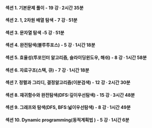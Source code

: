 #### 섹션 1. 기본문제 풀이                                  - 19 강 ∙ 2시간 35분
#### 섹션 2. 1, 2차원 배열 탐색                             - 7 강 ∙ 51분
#### 섹션 3. 문자열 탐색                                    -5 강 ∙ 51분
#### 섹션 4. 완전탐색(블루투포스)                           - 5 강 ∙ 1시간 18분
#### 섹션 5. 효율성(투포인터 알고리즘, 슬라이딩윈도우, 해쉬)  - 8 강 ∙ 1시간 58분
#### 섹션 6. 자료구조(스택, 큐)                             - 7 강 ∙ 1시간 18분
#### 섹션 7. 정렬과 그리디, 결정알고리즘(이분검색)           - 12 강 ∙ 2시간 30분
#### 섹션 8. 재귀함수와 완전탐색(DFS:깊이우선탐색)           - 15 강 ∙ 3시간 48분
#### 섹션 9. 그래프와 탐색(DFS, BFS:넓이우선탐색)            - 8 강 ∙ 1시간 49분
#### 섹션 10. Dynamic programming(동적계획법 )               - 5 강 ∙ 1시간 6분
